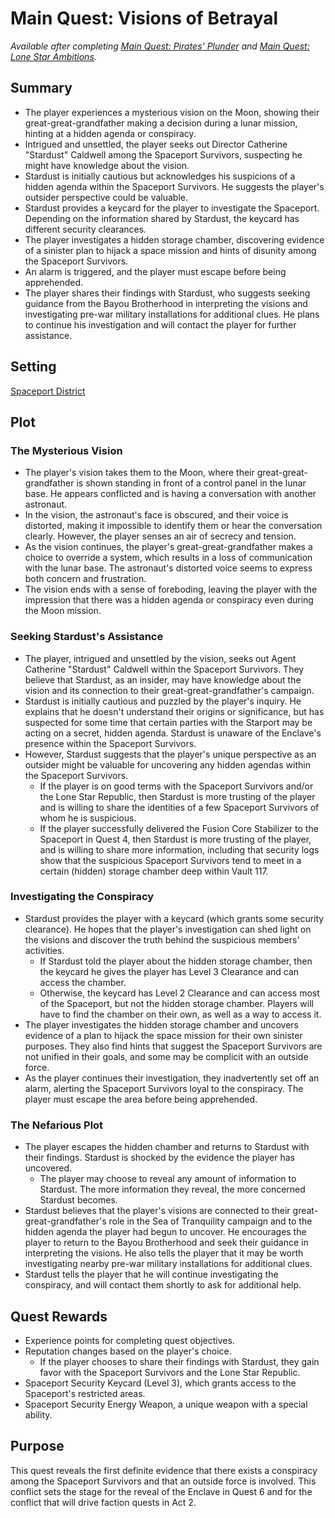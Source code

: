 # Main Quest: Visions of Betrayal

<!--availability-start-->
*Available after completing [Main Quest: Pirates' Plunder](Quest3.md) and [Main Quest: Lone Star Ambitions](Quest4.md).*
<!--availability-end-->

## Summary

<!--summary-start-->
- The player experiences a mysterious vision on the Moon, showing their great-great-grandfather making a decision during a lunar mission, hinting at a hidden agenda or conspiracy.
- Intrigued and unsettled, the player seeks out Director Catherine "Stardust" Caldwell among the Spaceport Survivors, suspecting he might have knowledge about the vision.
- Stardust is initially cautious but acknowledges his suspicions of a hidden agenda within the Spaceport Survivors. He suggests the player's outsider perspective could be valuable.
- Stardust provides a keycard for the player to investigate the Spaceport. Depending on the information shared by Stardust, the keycard has different security clearances.
- The player investigates a hidden storage chamber, discovering evidence of a sinister plan to hijack a space mission and hints of disunity among the Spaceport Survivors.
- An alarm is triggered, and the player must escape before being apprehended.
- The player shares their findings with Stardust, who suggests seeking guidance from the Bayou Brotherhood in interpreting the visions and investigating pre-war military installations for additional clues. He plans to continue his investigation and will contact the player for further assistance.
<!--summary-end-->


## Setting
[Spaceport District](../../Background/geography/neighborhoods.md#spaceport-district-johnson-space-center)


## Plot
### The Mysterious Vision
- The player's vision takes them to the Moon, where their great-great-grandfather is shown standing in front of a control panel in the lunar base. He appears conflicted and is having a conversation with another astronaut.
- In the vision, the astronaut's face is obscured, and their voice is distorted, making it impossible to identify them or hear the conversation clearly. However, the player senses an air of secrecy and tension.
- As the vision continues, the player's great-great-grandfather makes a choice to override a system, which results in a loss of communication with the lunar base. The astronaut's distorted voice seems to express both concern and frustration.
- The vision ends with a sense of foreboding, leaving the player with the impression that there was a hidden agenda or conspiracy even during the Moon mission.
### Seeking Stardust's Assistance
- The player, intrigued and unsettled by the vision, seeks out Agent Catherine "Stardust" Caldwell within the Spaceport Survivors. They believe that Stardust, as an insider, may have knowledge about the vision and its connection to their great-great-grandfather's campaign.
- Stardust is initially cautious and puzzled by the player's inquiry. He explains that he doesn't understand their origins or significance, but has suspected for some time that certain parties with the Starport may be acting on a secret, hidden agenda. Stardust is unaware of the Enclave's presence within the Spaceport Survivors.
- However, Stardust suggests that the player's unique perspective as an outsider might be valuable for uncovering any hidden agendas within the Spaceport Survivors.
    - If the player is on good terms with the Spaceport Survivors and/or the Lone Star Republic, then Stardust is more trusting of the player and is willing to share the identities of a few Spaceport Survivors of whom he is suspicious.
    - If the player successfully delivered the Fusion Core Stabilizer to the Spaceport in Quest 4, then Stardust is more trusting of the player, and is willing to share more information, including that security logs show that the suspicious Spaceport Survivors tend to meet in a certain (hidden) storage chamber deep within Vault 117.
### Investigating the Conspiracy
- Stardust provides the player with a keycard (which grants some security clearance). He hopes that the player's investigation can shed light on the visions and discover the truth behind the suspicious members' activities.
    - If Stardust told the player about the hidden storage chamber, then the keycard he gives the player has Level 3 Clearance and can access the chamber.
    - Otherwise, the keycard has Level 2 Clearance and can access most of the Spaceport, but not the hidden storage chamber. Players will have to find the chamber on their own, as well as a way to access it.
- The player investigates the hidden storage chamber and uncovers evidence of a plan to hijack the space mission for their own sinister purposes. They also find hints that suggest the Spaceport Survivors are not unified in their goals, and some may be complicit with an outside force.
- As the player continues their investigation, they inadvertently set off an alarm, alerting the Spaceport Survivors loyal to the conspiracy. The player must escape the area before being apprehended.
### The Nefarious Plot
- The player escapes the hidden chamber and returns to Stardust with their findings. Stardust is shocked by the evidence the player has uncovered.
    - The player may choose to reveal any amount of information to Stardust. The more information they reveal, the more concerned Stardust becomes.
- Stardust believes that the player's visions are connected to their great-great-grandfather's role in the Sea of Tranquility campaign and to the hidden agenda the player had begun to uncover. He encourages the player to return to the Bayou Brotherhood and seek their guidance in interpreting the visions. He also tells the player that it may be worth investigating nearby pre-war military installations for additional clues.
- Stardust tells the player that he will continue investigating the conspiracy, and will contact them shortly to ask for additional help.

## Quest Rewards
- Experience points for completing quest objectives.
- Reputation changes based on the player's choice.
    - If the player chooses to share their findings with Stardust, they gain favor with the Spaceport Survivors and the Lone Star Republic.
- Spaceport Security Keycard (Level 3), which grants access to the Spaceport's restricted areas.
- Spaceport Security Energy Weapon, a unique weapon with a special ability.

## Purpose
This quest reveals the first definite evidence that there exists a conspiracy among the Spaceport Survivors and that an outside force is involved. This conflict sets the stage for the reveal of the Enclave in Quest 6 and for the conflict that will drive faction quests in Act 2.